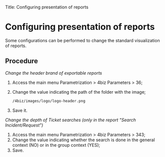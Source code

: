 Title: Configuring presentation of reports

# Configuring presentation of reports

Some configurations can be performed to change the standard visualization of reports.

## Procedure

*Change the header brand of exportable reports*

1. Access the main menu Parametrization > 4biz Parameters > 36;
2. Change the value indicating the path of the folder with the image;

	```sh
    /4biz/images/logo/logo-header.png
    ```
	
3. Save it.

*Change the depth of Ticket searches (only in the report "Search Incident/Request")*
    
1. Access the main menu Parametrization > 4biz Parameters > 343;
2. Change the value indicating whether the search is done in the general context (NO) or in the group context (YES);
3. Save.

	

